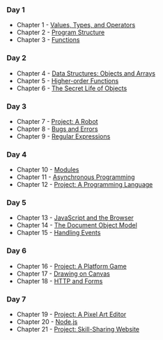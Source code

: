 
### Day 1
- Chapter 1 - [Values, Types, and Operators](https://eloquentjavascript.net/01_values.html)
- Chapter 2 - [Program Structure](https://eloquentjavascript.net/02_program_structure.html)
- Chapter 3 - [Functions](https://eloquentjavascript.net/03_functions.html)
### Day 2
- Chapter 4 - [Data Structures: Objects and Arrays](https://eloquentjavascript.net/04_data.html)
- Chapter 5 - [Higher-order Functions](https://eloquentjavascript.net/05_higher_order.html)
- Chapter 6 - [The Secret Life of Objects](https://eloquentjavascript.net/06_object.html)
### Day 3
- Chapter 7 - [Project: A Robot](https://eloquentjavascript.net/07_robot.html)
- Chapter 8 - [Bugs and Errors](https://eloquentjavascript.net/08_error.html)
- Chapter 9 - [Regular Expressions](https://eloquentjavascript.net/09_regexp.html)
### Day 4
- Chapter 10 - [Modules](https://eloquentjavascript.net/10_modules.html)
- Chapter 11 - [Asynchronous Programming](https://eloquentjavascript.net/11_async.html)
- Chapter 12 - [Project: A Programming Language](https://eloquentjavascript.net/12_language.html)
### Day 5
- Chapter 13 - [JavaScript and the Browser](https://eloquentjavascript.net/13_browser.html)
- Chapter 14 - [The Document Object Model](https://eloquentjavascript.net/14_dom.html)
- Chapter 15 - [Handling Events](https://eloquentjavascript.net/15_event.html)
### Day 6
- Chapter 16 - [Project: A Platform Game](https://eloquentjavascript.net/16_game.html)
- Chapter 17 - [Drawing on Canvas](https://eloquentjavascript.net/17_canvas.html)
- Chapter 18 - [HTTP and Forms](https://eloquentjavascript.net/18_http.html)
### Day 7
- Chapter 19 - [Project: A Pixel Art Editor](https://eloquentjavascript.net/19_paint.html)
- Chapter 20 - [Node.js](https://eloquentjavascript.net/20_node.html)
- Chapter 21 - [Project: Skill-Sharing Website](https://eloquentjavascript.net/21_skillsharing.html)

